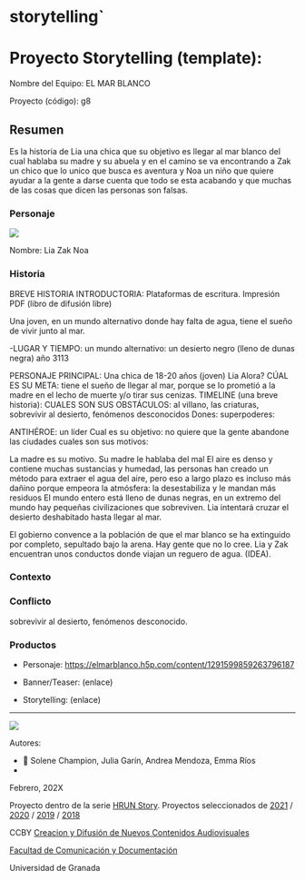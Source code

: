 # storytelling`



# Proyecto Storytelling (template): 

Nombre del Equipo: EL MAR BLANCO 

Proyecto (código): g8


## Resumen
Es la historia de Lia una chica que su objetivo es llegar al mar blanco del cual hablaba su madre y su abuela y en el camino se va encontrando a Zak un chico que lo unico que busca es aventura y Noa un niño que quiere ayudar a la gente a darse cuenta que todo se esta acabando y que muchas de las cosas que dicen las personas son falsas.

### Personaje

![](https://github.com/mgea/storytelling/blob/master/img-nobody.png)

Nombre: 
Lia 
Zak 
Noa


### Historia

BREVE HISTORIA INTRODUCTORIA: Plataformas de escritura. Impresión PDF (libro de difusión libre)

Una joven, en un mundo alternativo donde hay falta de agua, tiene el sueño de vivir junto al mar.

-LUGAR Y TIEMPO: un mundo alternativo: un desierto negro (lleno de dunas negra) año 3113

PERSONAJE PRINCIPAL: Una chica de 18-20 años (joven) 
Lia Alora?
CÚAL ES SU META: tiene el sueño de llegar al mar, porque se lo prometió a la madre en el lecho de muerte y/o tirar sus cenizas.
TIMELINE (una breve historia):
CUALES SON SUS OBSTÁCULOS: al villano, las criaturas, sobrevivir al desierto, fenómenos desconocidos
Dones: superpoderes:

ANTIHÉROE: un líder
Cual es su objetivo: no quiere que la gente abandone las ciudades
cuales son sus motivos: 


La madre es su motivo. Su madre le hablaba del mal
El aire es denso y contiene muchas sustancias y humedad, las personas han creado un método para extraer el agua del aire, pero eso a largo plazo es incluso más dañino porque empeora la atmósfera: la desestabiliza y le mandan más residuos
El mundo entero está lleno de dunas negras, en un extremo del mundo hay pequeñas civilizaciones que sobreviven. Lia intentará cruzar el desierto deshabitado hasta llegar al mar.

El gobierno convence a la población de que el mar blanco se ha extinguido por completo, sepultado bajo la arena. Hay gente que no lo cree. Lia y Zak encuentran unos conductos donde viajan un reguero de agua.  (IDEA).

### Contexto


### Conflicto
sobrevivir al desierto, fenómenos desconocido.




### Productos

- Personaje: https://elmarblanco.h5p.com/content/1291599859263796187 

- Banner/Teaser:  (enlace) 

- Storytelling: (enlace) 

------
![](https://upload.wikimedia.org/wikipedia/commons/thumb/6/62/CC-BY-SA-Andere_Wikis_%28v%29.svg/200px-CC-BY-SA-Andere_Wikis_%28v%29.svg.png)


Autores:  
<!---
Incluir lista de personas del grupo 
Se puede añadir enlace a página personal de github o lo que se quiera...(optativo)
-->


- :woman: Solene Champion, Julia Garín, Andrea Mendoza, Emma Ríos
- 

<!---
Lista completa de emojis de markDown - https://gist.github.com/rxaviers/7360908) 
-->



Febrero, 202X

Proyecto dentro de la serie [HRUN Story](https://github.com/mgea/storytelling_21/blob/master/What_is_a_HRUN_story.md). 
Proyectos seleccionados de  [2021](https://github.com/mgea/storytelling/blob/master/2021/readme.md) / [2020](https://github.com/mgea/storytelling/blob/master/2020/readme.md)  / 
[2019](https://github.com/mgea/storytelling/blob/master/2019/readme.md) / [2018](https://github.com/mgea/storytelling/blob/master/2018/readme.md) 

CCBY [Creacion y Difusión de Nuevos Contenidos Audiovisuales](http://utopolis.ugr.es/medialab)

[Facultad de Comunicación y Documentación](http://fcd.ugr.es)

Universidad de Granada
